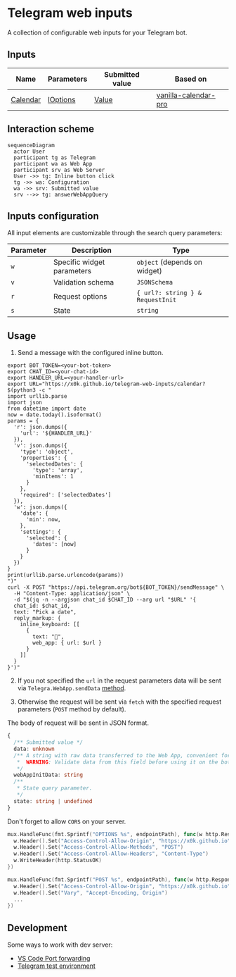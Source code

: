 # Telegram web inputs

A collection of configurable web inputs for your Telegram bot.

## Inputs

| Name | Parameters | Submitted value | Based on |
| ---  | --- | --- | --- |
| [Calendar](https://x0k.github.io/telegram-web-inputs/calenar) | [IOptions](https://github.com/uvarov-frontend/vanilla-calendar-pro/blob/629931a96d5b2b07cd2044961ece0d8a35ef657b/package/types.ts#L152) | [Value](https://github.com/uvarov-frontend/vanilla-calendar-pro/blob/629931a96d5b2b07cd2044961ece0d8a35ef657b/docs/en/reference/main/readonly-options.mdx) |[vanilla-calendar-pro](https://github.com/uvarov-frontend/vanilla-calendar-pro) |

## Interaction scheme

```mermaid
sequenceDiagram
  actor User
  participant tg as Telegram
  participant wa as Web App
  participant srv as Web Server
  User ->> tg: Inline button click
  tg ->> wa: Configuration
  wa ->> srv: Submitted value
  srv -->> tg: answerWebAppQuery
```

## Inputs configuration

All input elements are customizable through the search query parameters:

| Parameter | Description | Type |
| --- | --- | --- |
| `w` | Specific widget parameters | `object` (depends on widget) |
| `v` | Validation schema | `JSONSchema` |
| `r` | Request options | `{ url?: string } & RequestInit` |
| `s` | State | `string` |

## Usage

1. Send a message with the configured inline button.

```shell
export BOT_TOKEN=<your-bot-token>
export CHAT_ID=<your-chat-id>
export HANDLER_URL=<your-handler-url>
export URL="https://x0k.github.io/telegram-web-inputs/calendar?$(python3 -c "
import urllib.parse
import json
from datetime import date
now = date.today().isoformat()
params = {
  'r': json.dumps({
    'url': '${HANDLER_URL}'
  }),
  'v': json.dumps({
    'type': 'object',
    'properties': {
      'selectedDates': {
        'type': 'array',
        'minItems': 1
      }
    },
    'required': ['selectedDates']
  }),
  'w': json.dumps({
    'date': {
      'min': now,
    },
    'settings': {
      'selected': {
        'dates': [now]
      }
    }
  })
}
print(urllib.parse.urlencode(params))
")"
curl -X POST "https://api.telegram.org/bot${BOT_TOKEN}/sendMessage" \
  -H "Content-Type: application/json" \
  -d "$(jq -n --argjson chat_id $CHAT_ID --arg url "$URL" '{
  chat_id: $chat_id,
  text: "Pick a date",
  reply_markup: {
    inline_keyboard: [[
      {
        text: "📅",
        web_app: { url: $url }
      }
    ]]
  }
}')"
```

2. If you not specified the `url` in the request parameters data will be sent via `Telegra.WebApp.sendData` [method](https://core.telegram.org/bots/webapps#initializing-mini-apps).

3. Otherwise the request will be sent via `fetch` with the specified request parameters (`POST`
method by default).

The body of request will be sent in JSON format.

```typescript
{
  /** Submitted value */
  data: unknown
  /** A string with raw data transferred to the Web App, convenient for validating data.
   *  WARNING: Validate data from this field before using it on the bot's server.
   */
  webAppInitData: string
  /** 
   * State query parameter.
   */
  state: string | undefined
}
```

Don't forget to allow `CORS` on your server.

```go
mux.HandleFunc(fmt.Sprintf("OPTIONS %s", endpointPath), func(w http.ResponseWriter, r *http.Request) {
  w.Header().Set("Access-Control-Allow-Origin", "https://x0k.github.io")
  w.Header().Set("Access-Control-Allow-Methods", "POST")
  w.Header().Set("Access-Control-Allow-Headers", "Content-Type")
  w.WriteHeader(http.StatusOK)
})

mux.HandleFunc(fmt.Sprintf("POST %s", endpointPath), func(w http.ResponseWriter, r *http.Request) {
  w.Header().Set("Access-Control-Allow-Origin", "https://x0k.github.io")
  w.Header().Set("Vary", "Accept-Encoding, Origin")
  ...
})
```

## Development

Some ways to work with dev server:

- [VS Code Port forwarding](https://code.visualstudio.com/docs/editor/port-forwarding)
- [Telegram test environment](https://core.telegram.org/bots/webapps#using-bots-in-the-test-environment)

